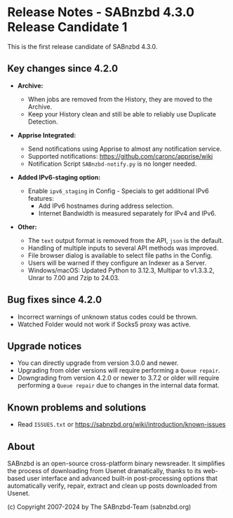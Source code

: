 Release Notes - SABnzbd 4.3.0 Release Candidate 1
=========================================================

This is the first release candidate of SABnzbd 4.3.0.

## Key changes since 4.2.0

* **Archive:**
    * When jobs are removed from the History, they are moved to the Archive.
    * Keep your History clean and still be able to reliably use Duplicate Detection.

* **Apprise Integrated:**
    * Send notifications using Apprise to almost any notification service.
    * Supported notifications: https://github.com/caronc/apprise/wiki
    * Notification Script `SABnzbd-notify.py` is no longer needed.

* **Added IPv6-staging option:**
    * Enable `ipv6_staging` in Config - Specials to get additional IPv6 features:
        * Add IPv6 hostnames during address selection.
        * Internet Bandwidth is measured separately for IPv4 and IPv6.

* **Other:**
    * The `text` output format is removed from the API, `json` is the default.
    * Handling of multiple inputs to several API methods was improved.
    * File browser dialog is available to select file paths in the Config.
    * Users will be warned if they configure an Indexer as a Server.
    * Windows/macOS: Updated Python to 3.12.3, Multipar to v1.3.3.2,
      Unrar to 7.00 and 7zip to 24.03.

## Bug fixes since 4.2.0

* Incorrect warnings of unknown status codes could be thrown.
* Watched Folder would not work if Socks5 proxy was active.

## Upgrade notices

* You can directly upgrade from version 3.0.0 and newer.
* Upgrading from older versions will require performing a `Queue repair`.
* Downgrading from version 4.2.0 or newer to 3.7.2 or older will require
  performing a `Queue repair` due to changes in the internal data format.

## Known problems and solutions

* Read `ISSUES.txt` or https://sabnzbd.org/wiki/introduction/known-issues

## About
SABnzbd is an open-source cross-platform binary newsreader.
It simplifies the process of downloading from Usenet dramatically, thanks to its web-based
user interface and advanced built-in post-processing options that automatically verify, repair,
extract and clean up posts downloaded from Usenet.

(c) Copyright 2007-2024 by The SABnzbd-Team (sabnzbd.org)
